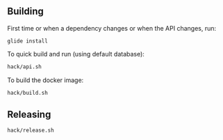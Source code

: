 ## Building

First time or when a dependency changes or when the API changes, run:
```
glide install
```

To quick build and run (using default database):

```sh
hack/api.sh
```

To build the docker image:

```sh
hack/build.sh
```

## Releasing

```sh
hack/release.sh
```
